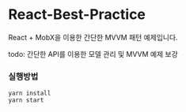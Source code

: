 # React-Best-Practice

React + MobX을 이용한 간단한 MVVM 패턴 예제입니다.

todo: 간단한 API를 이용한 모델 관리 및 MVVM 예제 보강

### 실행방법
```
yarn install
yarn start
```
